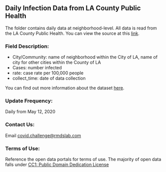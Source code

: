 ## **Daily Infection Data from LA County Public Health**
The folder contains daily data at neighborhood-level. All data is read from the LA County Public Health. You can view the source at this [link](http://publichealth.lacounty.gov/media/coronavirus/locations.htm).
### **Field Description:**
- City/Community: name of neighborhood within the City of LA, name of city for other cities within the County of LA
- Cases: number infected
- rate: case rate per 100,000 people
- collect_time: date of data collection  
  
You can find out more information about the dataset [here](http://publichealth.lacounty.gov/phcommon/public/media/mediapubhpdetail.cfm?prid=2319). 
### **Update Frequency:** 
Daily from May 12, 2020
### **Contact Us:**
Email covid.challenge@rmdslab.com
### **Terms of Use:**
Reference the open data portals for terms of use. The majority of open data falls under [CC1: Public Domain Dedication License](https://creativecommons.org/publicdomain/zero/1.0/)

